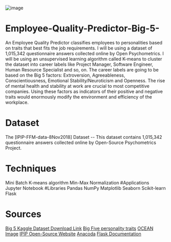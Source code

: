 ![image](https://user-images.githubusercontent.com/44133862/146666511-9f09dc9f-745c-4aa6-8fcb-3e0df8a046d3.png)

# Employee-Quality-Predictor-Big-5-
An Employee Quality Predictor classifies employees to personalities based on traits that best fits the job requirements. I will be using a dataset of 1,015,342 questionnaire answers collected online by Open Psychometrics. I will be using an unsupervised learning algorithm called K-means to cluster the dataset into career labels like Project Manager, Software Engineer, Human Resource Specialist and so, on. The career labels are going to be based on the Big 5 factors: Extroversion, Agreeableness, Conscientiousness, Emotional Stability/Neuroticism and Openness. The rise of mental health and stability at work are crucial to most competitive companies. Using these factors as indicators of their positive and negative traits would enormously modify the environment and efficiency of the workplace. 
# Dataset
The [IPIP-FFM-data-8Nov2018] Dataset -- This dataset contains 1,015,342 questionnaire answers collected online by Open-Source Psychometrics Project.
# Techniques 
Mini Batch K-means algorithm
Min-Max Normalization
#Applications
Jupyter Notebook
#Libraries
Pandas
NumPy
Matplotlib
Seaborn
Scikit-learn
Flask
# Sources
[Big 5 Kaggle Dataset Download Link](https://www.kaggle.com/tunguz/big-five-personality-test)
[Big Five personality traits](https://en.wikipedia.org/wiki/Big_Five_personality_traits)
[OCEAN Image](https://www.thomas.co/sites/default/files/uploads/What%20Are%20The%20Big%205%20Personality%20Traits.jpg)
[IPIP Open-Source Website](https://ipip.ori.org/new_ipip-50-item-scale.htm)
[Anacoda](https://www.anaconda.com/)
[Flask Documentation](https://flask.palletsprojects.com/en/2.0.x/)
